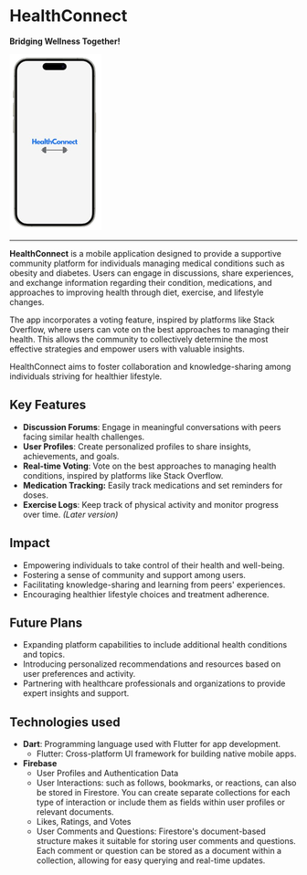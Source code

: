 # HealthConnect
**Bridging Wellness Together!**

![](/lib/assets/HealthConnect.png)


<hr>

**HealthConnect** is a mobile application designed to provide a supportive community platform for individuals managing medical conditions such as obesity and diabetes. Users can engage in discussions, share experiences, and exchange information regarding their condition, medications, and approaches to improving health through diet, exercise, and lifestyle changes. 

The app incorporates a voting feature, inspired by platforms like Stack Overflow, where users can vote on the best approaches to managing their health. This allows the community to collectively determine the most effective strategies and empower users with valuable insights. 

HealthConnect aims to foster collaboration and knowledge-sharing among individuals striving for healthier lifestyle.

## Key Features
- **Discussion Forums**: Engage in meaningful conversations with peers facing similar health challenges.
- **User Profiles**: Create personalized profiles to share insights, achievements, and goals.
- **Real-time Voting**: Vote on the best approaches to managing health conditions, inspired by platforms like Stack Overflow.
- **Medication Tracking:** Easily track medications and set reminders for doses.
- **Exercise Logs**: Keep track of physical activity and monitor progress over time. *(Later version)*


## Impact
- Empowering individuals to take control of their health and well-being.
- Fostering a sense of community and support among users.
- Facilitating knowledge-sharing and learning from peers' experiences.
- Encouraging healthier lifestyle choices and treatment adherence.

## Future Plans
- Expanding platform capabilities to include additional health conditions and topics.
- Introducing personalized recommendations and resources based on user preferences and activity.
- Partnering with healthcare professionals and organizations to provide expert insights and support.

## Technologies used
- **Dart**: Programming language used with Flutter for app development.
    - Flutter: Cross-platform UI framework for building native mobile apps.
- **Firebase**
    - User Profiles and Authentication Data
    - User Interactions: such as follows, bookmarks, or reactions, can also be stored in Firestore. You can create separate collections for each type of interaction or include them as fields within user profiles or relevant documents.
    - Likes, Ratings, and Votes
    - User Comments and Questions: Firestore's document-based structure makes it suitable for storing user comments and questions. Each comment or question can be stored as a document within a collection, allowing for easy querying and real-time updates.
